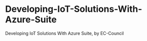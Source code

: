 # Developing-IoT-Solutions-With-Azure-Suite
Developing IoT Solutions With Azure Suite, by EC-Council
